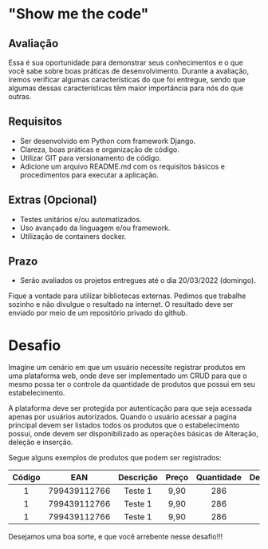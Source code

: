 # "Show me the code"

## Avaliação

Essa é sua oportunidade para demonstrar seus conhecimentos e o que você sabe sobre boas práticas de
desenvolvimento.
Durante a avaliação, iremos verificar algumas características do que foi entregue, sendo que algumas dessas
características têm maior importância para nós do que outras.

## Requisitos

- Ser desenvolvido em Python com framework Django.
- Clareza, boas práticas e organização de código.
- Utilizar GIT para versionamento de código.
- Adicione um arquivo README.md com os requisitos básicos e procedimentos para executar a aplicação.

## Extras (Opcional)

- Testes unitários e/ou automatizados.
- Uso avançado da linguagem e/ou framework.
- Utilização de containers docker.

## Prazo

- Serão avaliados os projetos entregues até o dia 20/03/2022 (domingo).

Fique a vontade para utilizar bibliotecas externas.
Pedimos que trabalhe sozinho e não divulgue o resultado na internet.
O resultado deve ser enviado por meio de um repositório privado do github.

# Desafio

Imagine um cenário em que um usuário necessite registrar produtos em uma plataforma web, onde deve ser implementado um CRUD  para que o mesmo possa ter o controle da quantidade de produtos que possui em seu estabelecimento.

A plataforma deve ser protegida por autenticação para que seja acessada apenas por usuários autorizados.
Quando o usuário acessar a pagina principal devem ser listados todos os produtos que o estabelecimento possui, onde devem ser disponibilizado as operações básicas de Alteração, deleção e inserção.

Segue alguns exemplos de produtos que podem ser registrados:

| Código | EAN | Descrição | Preço | Quantidade | Departamento | Situação |
| :---: | :---: | :---: | :---: | :---: | :---: | :---: |
| 1 | 799439112766 | Teste 1 | 9,90 | 286 | Teste | Ativo |
| 1 | 799439112766 | Teste 1 | 9,90 | 286 | Teste | Ativo |
| 1 | 799439112766 | Teste 1 | 9,90 | 286 | Teste | Ativo |

Desejamos uma boa sorte, e que você arrebente nesse desafio!!!
